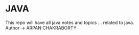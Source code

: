 # JAVA
This repo will have all java notes and topics ... related to java.
<br>
Author -> ARPAN CHAKRABORTY
